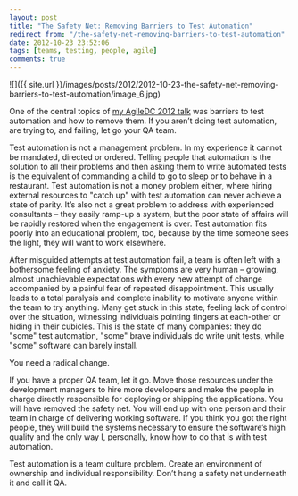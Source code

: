 ```yaml
---
layout: post
title: "The Safety Net: Removing Barriers to Test Automation"
redirect_from: "/the-safety-net-removing-barriers-to-test-automation"
date: 2012-10-23 23:52:06
tags: [teams, testing, people, agile]
comments: true
---
```

![]({{ site.url }}/images/posts/2012/2012-10-23-the-safety-net-removing-barriers-to-test-automation/image_6.jpg)

One of the central topics of [my AgileDC 2012 talk](https://www.slideshare.net/dblockdotorg/taming-the-testing-beast-agiledc-2012/) was barriers to test automation and how to remove them. If you aren’t doing test automation, are trying to, and failing, let go your QA team.

Test automation is not a management problem. In my experience it cannot be mandated, directed or ordered. Telling people that automation is the solution to all their problems and then asking them to write automated tests is the equivalent of commanding a child to go to sleep or to behave in a restaurant. Test automation is not a money problem either, where hiring external resources to "catch up" with test automation can never achieve a state of parity. It’s also not a great problem to address with experienced consultants – they easily ramp-up a system, but the poor state of affairs will be rapidly restored when the engagement is over. Test automation fits poorly into an educational problem, too, because by the time someone sees the light, they will want to work elsewhere.

After misguided attempts at test automation fail, a team is often left with a bothersome feeling of anxiety. The symptoms are very human – growing, almost unachievable expectations with every new attempt of change accompanied by a painful fear of repeated disappointment. This usually leads to a total paralysis and complete inability to motivate anyone within the team to try anything. Many get stuck in this state, feeling lack of control over the situation, witnessing individuals pointing fingers at each-other or hiding in their cubicles. This is the state of many companies: they do "some" test automation, "some" brave individuals do write unit tests, while "some" software can barely install.

You need a radical change.

If you have a proper QA team, let it go. Move those resources under the development managers to hire more developers and make the people in charge directly responsible for deploying or shipping the applications. You will have removed the safety net. You will end up with one person and their team in charge of delivering working software. If you think you got the right people, they will build the systems necessary to ensure the software’s high quality and the only way I, personally, know how to do that is with test automation.

Test automation is a team culture problem. Create an environment of ownership and individual responsibility. Don’t hang a safety net underneath it and call it QA.
